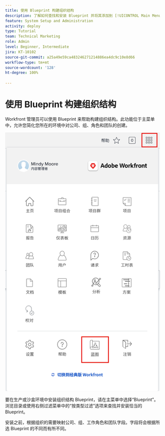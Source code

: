 ```yaml
---
title: 使用 Blueprint 构建组织结构
description: 了解如何查找和安装 Blueprint 并将其添加到 [!UICONTROL Main Menu]。
feature: System Setup and Administration
activity: deploy
type: Tutorial
team: Technical Marketing
role: Admin
level: Beginner, Intermediate
jira: KT-10102
source-git-commit: a25a49e59ca483246271214886ea4dc9c10e8d66
workflow-type: tm+mt
source-wordcount: '128'
ht-degree: 100%

---
```




# 使用 Blueprint 构建组织结构

Workfront 管理员可以使用 Blueprint 来帮助构建组织结构。此功能位于主菜单中，允许您简化您所在的环境中对公司、组、角色和团队的创建。

![构建组织结构，使用 [!UICONTROL Blueprints]](assets/BP_orgstructure_01.png)

要在生产或沙盒环境中安装组织结构 Blueprint，请在主菜单中选择“Blueprint”。浏览目录或使用右侧过滤菜单中的“按类型过滤”选项来查找并安装恰当的 Blueprint。

安装之前，根据组织的需要映射公司、组、工作角色和团队字段。字段将会根据所选 Blueprint 的不同而有所不同。

<!--Note: There are two types of Blueprints—Project Template and Organizational Structure. For more information on using blueprints and steps you need to take following installation, refer to the Blueprints articles.-->
